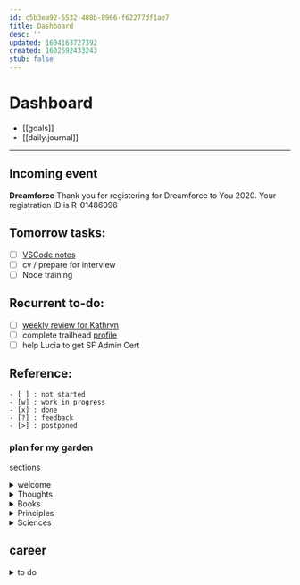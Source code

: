 ```yaml
---
id: c5b3ea92-5532-408b-8966-f62277df1ae7
title: Dashboard
desc: ''
updated: 1604163727392
created: 1602692433243
stub: false
---
```

# Dashboard

- [[goals]]
- [[daily.journal]]

---
## Incoming event
**Dreamforce**
Thank you for registering for Dreamforce to You 2020.
Your registration ID is R-01486096

## Tomorrow tasks:
- [ ] [VSCode notes](https://trailhead.salesforce.com/en/content/learn/projects/quickstart-vscode-salesforce) 
- [ ] cv / prepare for interview
- [ ] Node training

## Recurrent to-do:
- [ ] [weekly review for Kathryn](https://docs.google.com/document/d/1RcVrCH8Ch0T9X_k4-lo5Z8O21agcuhXG_AA9Zsb9CFc/edit)
- [ ] complete trailhead [profile](https://trailblazer.me/id)
- [ ] help Lucia to get SF Admin Cert

## Reference:
```
- [ ] : not started
- [w] : work in progress
- [x] : done
- [?] : feedback
- [>] : postponed
```


### plan for my garden

sections

<details><summary>welcome
</summary>
#Hi

### Welcome to Cristian’s [Digital Garden](https://joelhooks.com/digital-garden) 🌱
I’m Cristian.
I’m a Salesforce developer consultant at Revolent.
I currently hold 2 Salesforce certifications, Admin and Platform Developer; I'm currently working on my 3rd Certification as an App Builder.
The purpose of my Digital garden/second brain, is to put my knowledge, all in one place, easely accessible.



Where you can find me:

:email: : c.caratti(at)me.com
Twitter: @criscaratti
Github: https://github.com/criscara-dev
LinkedIn: https://www.linkedin.com/in/cristian-caratti-00a1b7136/

~~Thanks for stopping by and please do not hesitate to get in touch if you have any questions or comments.~~

This static website has been built using [Dendron](https://www.dendron.so/), Jackill.

</details>
 
<details><summary>
Thoughts
</summary>
**Lorem ipsum dolor sit amet...**
</details>

<details><summary>
Books
</summary>
**Lorem ipsum dolor sit amet...**
</details>
 
<details><summary>
Principles
</summary>
life
work -> Salesforce -> ...
</details>

<details><summary>
Sciences
</summary>
- Math
- Physics
- Astronomy
- Chemestry
- Computing

</details>

## career
<details><summary>
to do
</summary>

- [ ] Career exploration toolpack pdfs 
- [ ] my profile - and for to work with me 
- [ ] this [trail](https://trailhead.salesforce.com/content/learn/trails/build-your-career-with-salesforce-skills) and info from this trail
- [ ] Get professional picture taken 
- [ ] https://appexchange.salesforce.com/jobs 
 
</details>
